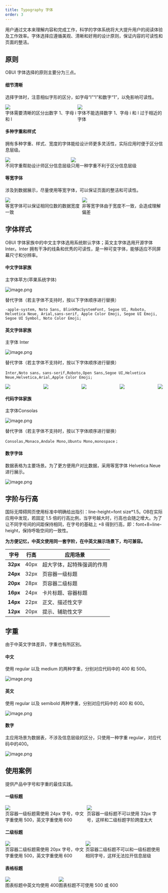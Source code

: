 ```yaml
---
title: Typography 字体
order: 3
---
```


用户通过文本来理解内容和完成工作，科学的字体系统将大大提升用户的阅读体验及工作效率。字体选择应遵循美观、清晰和好用的设计原则，保证内容的可读性和页面的整洁。

## 原则

OBUI 字体选择的原则主要分为三点。

#### 细节清晰

选择字体时，注意相似字形的区分，如字母“I”“l”和数字“1”，以免影响可读性。

<div style="display: flex">
  <div>
    <img src="https://mdn.alipayobjects.com/oceanbase_design/afts/img/TuH5SJIWFR8AAAAAAAAAAAAADv3-AQBr/original" />
    <div class="image-description">字体需要清晰的区分出数字 1、字母 i 和 l</div>
  </div>
  <div>
    <img src="https://mdn.alipayobjects.com/oceanbase_design/afts/img/aQMRRLiM60AAAAAAAAAAAAAADv3-AQBr/original" />
    <div class="image-description">字体不能选择数字 1、字母 i 和 l 过于相近的字体</div>
  </div>
</div>

#### 多种字重和样式

拥有多种字重、样式、宽度的字体能给设计师更多灵活性，实际应用时便于区分信息层级。

<div style="display: flex">
  <div>
    <img src="https://mdn.alipayobjects.com/oceanbase_design/afts/img/nhdBQp6uk5UAAAAAAAAAAAAADv3-AQBr/original" />
    <div class="image-description">不同字重帮助设计师区分信息层级</div>
  </div>
  <div>
    <img src="https://mdn.alipayobjects.com/oceanbase_design/afts/img/-wKESKe1oDIAAAAAAAAAAAAADv3-AQBr/original" />
    <div class="image-description">只用一种字重不利于区分信息层级</div>
  </div>
</div>

#### 等宽字体

涉及到数据展示，尽量使用等宽字体，可以保证页面的整洁和可读性。

<div style="display: flex">
  <div>
    <img src="https://mdn.alipayobjects.com/oceanbase_design/afts/img/77uUQpRYq7AAAAAAAAAAAAAADv3-AQBr/original" />
    <div class="image-description">等宽字体可以保证相同位数的数据宽度一致</div>
  </div>
  <div>
    <img src="https://mdn.alipayobjects.com/oceanbase_design/afts/img/27lEQqKoI6oAAAAAAAAAAAAADv3-AQBr/original" />
    <div class="image-description">非等宽字体由于宽度不一致，会造成理解偏差</div>
  </div>
</div>

## 字体样式

OBUI 字体家族中的中文主字体选用系统默认字体；英文主字体选用开源字体 Inter。Inter 拥有干净的线条和优秀的可读性，是一种可变字体，能够适应不同屏幕尺寸和分辨率。

#### 中文字体家族

主字体苹方(苹果系统字体)

![image.png](https://mdn.alipayobjects.com/oceanbase_design/afts/img/ED-FSbpA5-8AAAAAAAAAAAAADv3-AQBr/original)

替代字体（若主字体不支持时，按以下字体顺序进行替换）

    -apple-system, Noto Sans, BlinkMacSystemFont, Segoe UI, Roboto, Helvetica Neue, Arial,sans-serif, Apple Color Emoji, Segoe UI Emoji, Segoe UI Symbol, Noto Color Emoji;

#### 英文字体家族

主字体 Inter

![image.png](https://mdn.alipayobjects.com/oceanbase_design/afts/img/Nv0eS7ayZM8AAAAAAAAAAAAADv3-AQBr/original)

替代字体（若主字体不支持时，按以下字体顺序进行替换）

    Inter,Noto sans，sans-serif,Roboto,Open Sans,Segoe UI,Helvetica Neue,Helvetica,Arial,Apple Color Emoji;

<div style="display: flex; justify-content: space-between">
  <div>
    <img src="https://mdn.alipayobjects.com/oceanbase_design/afts/img/WruIQoYSmOcAAAAAAAAAAAAADv3-AQBr/original" />
  </div>
  <div>
    <img src="https://mdn.alipayobjects.com/oceanbase_design/afts/img/Gb9ATZKXBnUAAAAAAAAAAAAADv3-AQBr/original" />
  </div>
  <div>
    <img src="https://mdn.alipayobjects.com/oceanbase_design/afts/img/iPW7S6n6SicAAAAAAAAAAAAADv3-AQBr/original" />
  </div>
  <div>
    <img src="https://mdn.alipayobjects.com/oceanbase_design/afts/img/rnPDSp3pn2sAAAAAAAAAAAAADv3-AQBr/original" />
  </div>
  <div>
    <img src="https://mdn.alipayobjects.com/oceanbase_design/afts/img/9vtmQrFH9gEAAAAAAAAAAAAADv3-AQBr/original" />
  </div>
</div>

#### 代码字体家族

主字体Consolas

![image.png](https://mdn.alipayobjects.com/oceanbase_design/afts/img/ug8JQL9l8s8AAAAAAAAAAAAADv3-AQBr/original)

替代字体（若主字体不支持时，按以下字体顺序进行替换）

    Consolas,Monaco,Andale Mono,Ubuntu Mono,monospace；

#### 数字字体

数据表格为主要场景。为了更方便用户对比数据，采用等宽字体 Helvetica Neue 进行展示。

![image.png](https://mdn.alipayobjects.com/oceanbase_design/afts/img/J_Q4SYrqk3kAAAAAAAAAAAAADv3-AQBr/original)

## 字阶与行高

国际无障碍网页使用标准中明确给出指引：line-height=font size\*1.5。OB在实际应用中发现，若固定 1.5 倍的行高比例，当字号越大时，行高也会随之增大。为了让不同字号间的间距保持相同，在字号的基础上 +8 得到行高，即：font+8=line-height，保持呼吸空间的一致性。

**为方便记忆，中英文使用同一套字阶，在中英文展示场景下，均可兼容。**

| 字号     | 行高 | 应用场景                   |
| -------- | ---- | -------------------------- |
| **32px** | 40px | 超大字体，起特殊强调的作用 |
| **24px** | 32px | 页容器一级标题             |
| **20px** | 28px | 页容器二级标题             |
| **16px** | 24px | 卡片标题、容器标题         |
| **14px** | 22px | 正文、描述性文字           |
| **12px** | 20px | 提示、辅助性文字           |

## 字重

由于中英文字体差异，字重也有所区别。

#### 中文

使用 regular 以及 medium 的两种字重，分别对应代码中的 400 和 500。

![image.png](https://mdn.alipayobjects.com/oceanbase_design/afts/img/y4ZVT5bljk4AAAAAAAAAAAAADv3-AQBr/original)

#### 英文

使用 regular 以及 semibold 两种字重，分别对应代码中的 400 和 600。

![image.png](https://mdn.alipayobjects.com/oceanbase_design/afts/img/mF9SQbdAMdkAAAAAAAAAAAAADv3-AQBr/original)

#### 数字

主应用场景为数据表，不涉及信息层级的区分，只使用一种字重 regular，对应代码中的400。

![image.png](https://mdn.alipayobjects.com/oceanbase_design/afts/img/iGOOQYSwfo8AAAAAAAAAAAAADv3-AQBr/original)

## 使用案例

提供产品中字号和字重的最佳实践。

#### 一级标题

<div style="display: flex">
  <div>
    <img src="https://mdn.alipayobjects.com/oceanbase_design/afts/img/7lzBRpvAackAAAAAAAAAAAAADv3-AQBr/original" />
    <div class="image-description">页容器一级标题需使用 24px 字号，中文字重使用 500，英文字重使用 600</div>
  </div>
  <div>
    <img src="https://mdn.alipayobjects.com/oceanbase_design/afts/img/LsLIQ4YiJwIAAAAAAAAAAAAADv3-AQBr/original" />
    <div class="image-description">页容器一级标题不可以使用 32px 字号，这样和二级标题字阶跨度太大</div>
  </div>
</div>

#### 二级标题

<div style="display: flex">
  <div>
    <img src="https://mdn.alipayobjects.com/oceanbase_design/afts/img/pIMRTJ3XFDMAAAAAAAAAAAAADv3-AQBr/original" />
    <div class="image-description">页容器二级标题需使用 20px 字号，中文字重使用 500，英文字重使用 600</div>
  </div>
  <div>
    <img src="https://mdn.alipayobjects.com/oceanbase_design/afts/img/qa3bTI-i3vYAAAAAAAAAAAAADv3-AQBr/original" />
    <div class="image-description">页容器二级标题不可以和一级标题使用相同字号，这样无法拉开信息层级</div>
  </div>
</div>

#### 表格标题

<div style="display: flex">
  <div>
    <img src="https://mdn.alipayobjects.com/oceanbase_design/afts/img/6sBCTrts6GYAAAAAAAAAAAAADv3-AQBr/original" />
    <div class="image-description">图表标题中英文均使用 400</div>
  </div>
  <div>
    <img src="https://mdn.alipayobjects.com/oceanbase_design/afts/img/TIsiSIQkGxgAAAAAAAAAAAAADv3-AQBr/original" />
    <div class="image-description">图表标题不可使用 500 或 600</div>
  </div>
</div>
